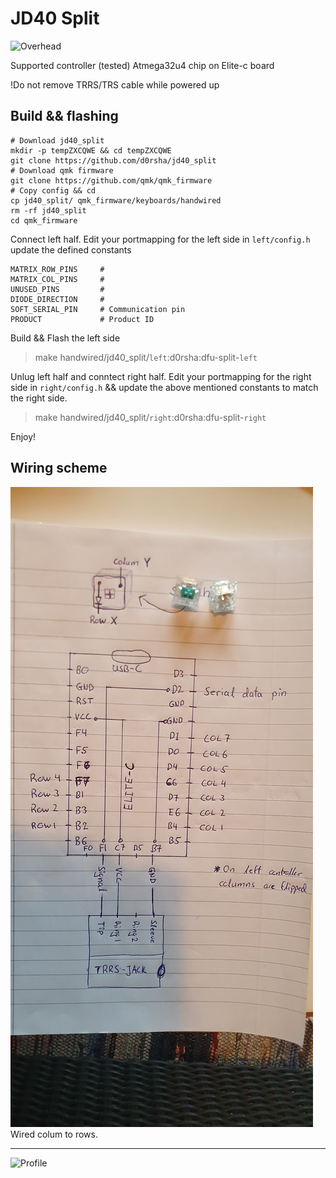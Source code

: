 JD40 Split
======
![Overhead](pictures/overhead.jpg)

Supported controller (tested) Atmega32u4 chip on Elite-c board

!Do not remove TRRS/TRS cable while powered up

## Build && flashing 
```
# Download jd40_split  
mkdir -p tempZXCQWE && cd tempZXCQWE
git clone https://github.com/d0rsha/jd40_split
# Download qmk firmware 
git clone https://github.com/qmk/qmk_firmware
# Copy config && cd 
cp jd40_split/ qmk_firmware/keyboards/handwired
rm -rf jd40_split
cd qmk_firmware
```
Connect left half. Edit your portmapping for the left side in `left/config.h` update the defined constants
```
MATRIX_ROW_PINS     # 
MATRIX_COL_PINS     # 
UNUSED_PINS         #
DIODE_DIRECTION     #
SOFT_SERIAL_PIN     # Communication pin
PRODUCT             # Product ID 
```
Build && Flash the left side 

> make handwired/jd40_split/`left`:d0rsha:dfu-split-`left`

Unlug left half and conntect right half. Edit your portmapping for the right side in `right/config.h` && update the above mentioned constants to match the right side. 
> make handwired/jd40_split/`right`:d0rsha:dfu-split-`right`

Enjoy! 


## Wiring scheme 

![Scheme](pictures/scheme.jpg)  
Wired colum to rows.  

------
![Profile](pictures/profile.jpg)
